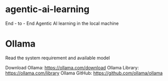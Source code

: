 # agentic-ai-learning
End - to - End Agentic AI learning in the local machine


# Ollama 

Read the system requirement and available model 

Download Ollama: https://ollama.com/download
Ollama Library: https://ollama.com/library
Ollama GitHub: https://github.com/ollama/ollama

